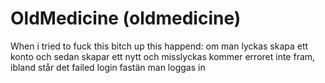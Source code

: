 # OldMedicine (oldmedicine)

When i tried to fuck this bitch up this happend:
om man lyckas skapa ett konto och sedan skapar ett nytt och misslyckas kommer erroret inte fram, ibland står det failed login fastän man loggas in